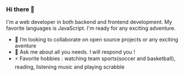 ### Hi there 👋

I'm a web developer in both backend and frontend development. My favorite languages is JavaScript. I'm ready for any exciting adventure.

- 👯 I’m looking to collaborate on open source projects or any exciting aventure
- 💬 Ask me about all you needs. I will respond you !
- ⚡ Favorite hobbies : watching team sports(soccer and basketball), reading, listening music and playing scrabble
<!--
**PatriceRoot/PatriceRoot** is a ✨ _special_ ✨ repository because its `README.md` (this file) appears on your GitHub profile.

Here are some ideas to get you started:


- 🌱 I’m currently learning ...
- 📫 How to reach me: ...
- 😄 Pronouns: ...

-->
